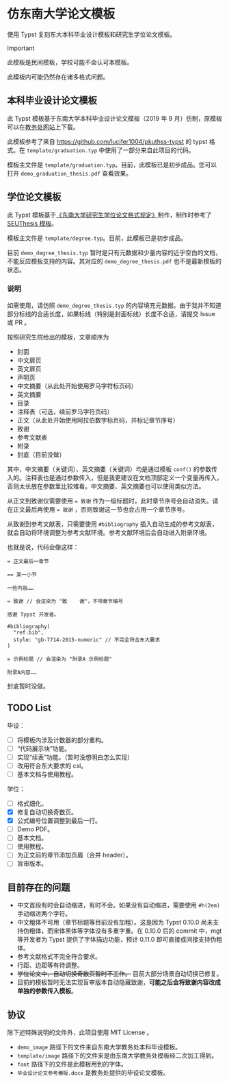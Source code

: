 # 仿东南大学论文模板

使用 Typst 复刻东大本科毕业设计模板和研究生学位论文模板。

> [!IMPORTANT]
>
> 此模板是民间模板，学校可能不会认可本模板。
>
> 此模板内可能仍然存在诸多格式问题。

## 本科毕业设计论文模板

此 Typst 模板基于东南大学本科毕业设计论文模板（2019 年 9 月）仿制，原模板可以在[教务处网站](https://jwc.seu.edu.cn/2021/1108/c21686a389963/page.htm)上下载。

此模板参考了来自 <https://github.com/lucifer1004/pkuthss-typst> 的 typst 格式。在 `template/graduation.typ` 中使用了一部分来自此项目的代码。

模板主文件是 `template/graduation.typ`。目前，此模板已是初步成品。您可以打开 `demo_graduation_thesis.pdf` 查看效果。

## 学位论文模板

此 Typst 模板基于[《东南大学研究生学位论文格式规定》](https://seugs.seu.edu.cn/_upload/article/files/5d/c2/abe9785f44c8b3ea4823f14bfb92/cd829a73-1b86-400d-9bce-2c4b4fdb85b7.pdf)制作，制作时参考了 [SEUThesis 模板](https://ctan.math.utah.edu/ctan/tex-archive/macros/latex/contrib/seuthesis/seuthesis.pdf)。

模板主文件是 `template/degree.typ`。目前，此模板已是初步成品。

目前 `demo_degree_thesis.typ` 暂时是只有元数据和少量内容的近乎空白的文档，不能反应模板支持的内容。其对应的 `demo_degree_thesis.pdf` 也不是最新模板的状态。

### 说明

如需使用，请仿照 `demo_degree_thesis.typ` 的内容填充元数据。由于我并不知道部分标线的合适长度，如果标线（特别是封面标线）长度不合适，请提交 Issue 或 PR 。

按照研究生院给出的模板，文章顺序为

- 封面
- 中文扉页
- 英文扉页
- 声明页
- 中文摘要（从此处开始使用罗马字符标页码）
- 英文摘要
- 目录
- 注释表（可选，续前罗马字符页码）
- 正文（从此处开始使用阿拉伯数字标页码，并标记章节序号）
- 致谢
- 参考文献表
- 附录
- 封底（目前没做）

其中，中文摘要（关键词）、英文摘要（关键词）均是通过模板 `conf()` 的参数传入的。注释表也是通过参数传入，但是我更建议在文档顶部定义一个变量再传入，否则太长放在参数里比较难看。中文摘要、英文摘要也可以使用类似方法。

从正文到致谢仅需要使用 `= 致谢` 作为一级标题时，此时章节序号会自动消失。请在正文最后再使用 `= 致谢` ，否则致谢这一节也会占用一个章节序号。

从致谢到参考文献表，只需要使用 `#bibliography` 插入自动生成的参考文献表，就会自动将环境调整为参考文献环境。参考文献环境后会自动进入附录环境。

也就是说，代码会像这样：

```typst
= 正文最后一章节

== 某一小节

一些内容……

= 致谢 // 会渲染为 "致    谢"，不带章节编号

感谢 Typst 开发者。

#bibliography(
  "ref.bib",
  style: "gb-7714-2015-numeric" // 不完全符合东大要求
)

= 示例标题 // 会渲染为 "附录A 示例标题"

附录A内容……
```

封底暂时没做。

## TODO List

毕设：

- [ ] 将模板内涉及计数器的部分重构。
- [ ] “代码展示块”功能。
- [ ] 实现“续表”功能。（暂时没想明白怎么实现）
- [ ] 改用符合东大要求的 csl。
- [ ] 基本文档与使用教程。

学位：

- [ ] 格式细化。
- [x] 修复自动切换奇数页。
- [x] 公式编号位置调整到最后一行。
- [ ] Demo PDF。
- [ ] 基本文档。
- [ ] 使用教程。
- [ ] 为正文前的章节添加页眉（合并 header）。
- [ ] 盲审版本。

## 目前存在的问题

- 中文首段有时会自动缩进，有时不会。如果没有自动缩进，需要使用 `#h(2em)` 手动缩进两个字符。
- 中文粗体不可用（章节标题等目前没有加粗）。这是因为 Typst 0.10.0 尚未支持伪粗体，而宋体黑体等字体没有多重字重。在 0.10.0 后的 commit 中，mgt 等开发者为 Typst 提供了字体描边功能，预计 0.11.0 即可直接或间接支持伪粗体。
- 参考文献格式不完全符合要求。
- 行距、边距等有待调整。
- ~~学位论文中，自动切换奇数页暂时不工作。~~ 目前大部分场景自动切换已修复。
- 目前的模板暂时无法实现盲审版本自动隐藏致谢，**可能之后会将致谢内容改成单独的参数传入模板**。

## 协议

除下述特殊说明的文件外，此项目使用 MIT License 。

- `demo_image` 路径下的文件来自东南大学教务处本科毕设模板。
- `template/image` 路径下的文件来是由东南大学教务处模板经二次加工得到。
- `font` 路径下的文件是此模板用到的字体。
- `毕业设计论文参考模板.docx` 是教务处提供的毕设论文模板。
